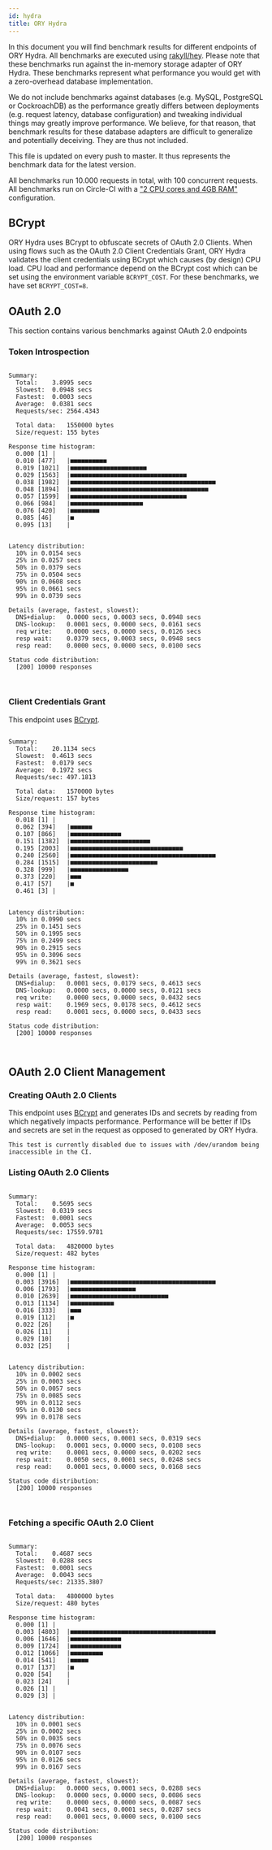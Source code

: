 ```yaml
---
id: hydra
title: ORY Hydra
---
```


In this document you will find benchmark results for different endpoints of ORY Hydra. All benchmarks are executed
using [rakyll/hey](https://github.com/rakyll/hey). Please note that these benchmarks run against the in-memory storage
adapter of ORY Hydra. These benchmarks represent what performance you would get with a zero-overhead database implementation.

We do not include benchmarks against databases (e.g. MySQL, PostgreSQL or CockroachDB) as the performance greatly differs between
deployments (e.g. request latency, database configuration) and tweaking individual things may greatly improve performance.
We believe, for that reason, that benchmark results for these database adapters are difficult to generalize and potentially
deceiving. They are thus not included.

This file is updated on every push to master. It thus represents the benchmark data for the latest version.

All benchmarks run 10.000 requests in total, with 100 concurrent requests. All benchmarks run on Circle-CI with a
["2 CPU cores and 4GB RAM"](https://support.circleci.com/hc/en-us/articles/360000489307-Why-do-my-tests-take-longer-to-run-on-CircleCI-than-locally-)
configuration.

## BCrypt

ORY Hydra uses BCrypt to obfuscate secrets of OAuth 2.0 Clients. When using flows such as the OAuth 2.0 Client Credentials
Grant, ORY Hydra validates the client credentials using BCrypt which causes (by design) CPU load. CPU load and performance
depend on the BCrypt cost which can be set using the environment variable `BCRYPT_COST`. For these benchmarks,
we have set `BCRYPT_COST=8`.

## OAuth 2.0

This section contains various benchmarks against OAuth 2.0 endpoints

### Token Introspection

```

Summary:
  Total:	3.8995 secs
  Slowest:	0.0948 secs
  Fastest:	0.0003 secs
  Average:	0.0381 secs
  Requests/sec:	2564.4343
  
  Total data:	1550000 bytes
  Size/request:	155 bytes

Response time histogram:
  0.000 [1]	|
  0.010 [477]	|■■■■■■■■■■
  0.019 [1021]	|■■■■■■■■■■■■■■■■■■■■■
  0.029 [1563]	|■■■■■■■■■■■■■■■■■■■■■■■■■■■■■■■■
  0.038 [1982]	|■■■■■■■■■■■■■■■■■■■■■■■■■■■■■■■■■■■■■■■■
  0.048 [1894]	|■■■■■■■■■■■■■■■■■■■■■■■■■■■■■■■■■■■■■■
  0.057 [1599]	|■■■■■■■■■■■■■■■■■■■■■■■■■■■■■■■■
  0.066 [984]	|■■■■■■■■■■■■■■■■■■■■
  0.076 [420]	|■■■■■■■■
  0.085 [46]	|■
  0.095 [13]	|


Latency distribution:
  10% in 0.0154 secs
  25% in 0.0257 secs
  50% in 0.0379 secs
  75% in 0.0504 secs
  90% in 0.0608 secs
  95% in 0.0661 secs
  99% in 0.0739 secs

Details (average, fastest, slowest):
  DNS+dialup:	0.0000 secs, 0.0003 secs, 0.0948 secs
  DNS-lookup:	0.0001 secs, 0.0000 secs, 0.0161 secs
  req write:	0.0000 secs, 0.0000 secs, 0.0126 secs
  resp wait:	0.0379 secs, 0.0003 secs, 0.0948 secs
  resp read:	0.0000 secs, 0.0000 secs, 0.0100 secs

Status code distribution:
  [200]	10000 responses



```

### Client Credentials Grant

This endpoint uses [BCrypt](#bcrypt).

```

Summary:
  Total:	20.1134 secs
  Slowest:	0.4613 secs
  Fastest:	0.0179 secs
  Average:	0.1972 secs
  Requests/sec:	497.1813
  
  Total data:	1570000 bytes
  Size/request:	157 bytes

Response time histogram:
  0.018 [1]	|
  0.062 [394]	|■■■■■■
  0.107 [866]	|■■■■■■■■■■■■■■
  0.151 [1382]	|■■■■■■■■■■■■■■■■■■■■■■
  0.195 [2003]	|■■■■■■■■■■■■■■■■■■■■■■■■■■■■■■■
  0.240 [2560]	|■■■■■■■■■■■■■■■■■■■■■■■■■■■■■■■■■■■■■■■■
  0.284 [1515]	|■■■■■■■■■■■■■■■■■■■■■■■■
  0.328 [999]	|■■■■■■■■■■■■■■■■
  0.373 [220]	|■■■
  0.417 [57]	|■
  0.461 [3]	|


Latency distribution:
  10% in 0.0990 secs
  25% in 0.1451 secs
  50% in 0.1995 secs
  75% in 0.2499 secs
  90% in 0.2915 secs
  95% in 0.3096 secs
  99% in 0.3621 secs

Details (average, fastest, slowest):
  DNS+dialup:	0.0001 secs, 0.0179 secs, 0.4613 secs
  DNS-lookup:	0.0000 secs, 0.0000 secs, 0.0121 secs
  req write:	0.0000 secs, 0.0000 secs, 0.0432 secs
  resp wait:	0.1969 secs, 0.0178 secs, 0.4612 secs
  resp read:	0.0001 secs, 0.0000 secs, 0.0433 secs

Status code distribution:
  [200]	10000 responses



```

## OAuth 2.0 Client Management

### Creating OAuth 2.0 Clients

This endpoint uses [BCrypt](#bcrypt) and generates IDs and secrets by reading from  which negatively impacts
performance. Performance will be better if IDs and secrets are set in the request as opposed to generated by ORY Hydra.

```
This test is currently disabled due to issues with /dev/urandom being inaccessible in the CI.
```

### Listing OAuth 2.0 Clients

```

Summary:
  Total:	0.5695 secs
  Slowest:	0.0319 secs
  Fastest:	0.0001 secs
  Average:	0.0053 secs
  Requests/sec:	17559.9781
  
  Total data:	4820000 bytes
  Size/request:	482 bytes

Response time histogram:
  0.000 [1]	|
  0.003 [3916]	|■■■■■■■■■■■■■■■■■■■■■■■■■■■■■■■■■■■■■■■■
  0.006 [1793]	|■■■■■■■■■■■■■■■■■■
  0.010 [2639]	|■■■■■■■■■■■■■■■■■■■■■■■■■■■
  0.013 [1134]	|■■■■■■■■■■■■
  0.016 [333]	|■■■
  0.019 [112]	|■
  0.022 [26]	|
  0.026 [11]	|
  0.029 [10]	|
  0.032 [25]	|


Latency distribution:
  10% in 0.0002 secs
  25% in 0.0003 secs
  50% in 0.0057 secs
  75% in 0.0085 secs
  90% in 0.0112 secs
  95% in 0.0130 secs
  99% in 0.0178 secs

Details (average, fastest, slowest):
  DNS+dialup:	0.0000 secs, 0.0001 secs, 0.0319 secs
  DNS-lookup:	0.0001 secs, 0.0000 secs, 0.0108 secs
  req write:	0.0001 secs, 0.0000 secs, 0.0202 secs
  resp wait:	0.0050 secs, 0.0001 secs, 0.0248 secs
  resp read:	0.0001 secs, 0.0000 secs, 0.0168 secs

Status code distribution:
  [200]	10000 responses



```

### Fetching a specific OAuth 2.0 Client

```

Summary:
  Total:	0.4687 secs
  Slowest:	0.0288 secs
  Fastest:	0.0001 secs
  Average:	0.0043 secs
  Requests/sec:	21335.3807
  
  Total data:	4800000 bytes
  Size/request:	480 bytes

Response time histogram:
  0.000 [1]	|
  0.003 [4803]	|■■■■■■■■■■■■■■■■■■■■■■■■■■■■■■■■■■■■■■■■
  0.006 [1646]	|■■■■■■■■■■■■■■
  0.009 [1724]	|■■■■■■■■■■■■■■
  0.012 [1066]	|■■■■■■■■■
  0.014 [541]	|■■■■■
  0.017 [137]	|■
  0.020 [54]	|
  0.023 [24]	|
  0.026 [1]	|
  0.029 [3]	|


Latency distribution:
  10% in 0.0001 secs
  25% in 0.0002 secs
  50% in 0.0035 secs
  75% in 0.0076 secs
  90% in 0.0107 secs
  95% in 0.0126 secs
  99% in 0.0167 secs

Details (average, fastest, slowest):
  DNS+dialup:	0.0000 secs, 0.0001 secs, 0.0288 secs
  DNS-lookup:	0.0000 secs, 0.0000 secs, 0.0086 secs
  req write:	0.0000 secs, 0.0000 secs, 0.0087 secs
  resp wait:	0.0041 secs, 0.0001 secs, 0.0287 secs
  resp read:	0.0001 secs, 0.0000 secs, 0.0100 secs

Status code distribution:
  [200]	10000 responses



```
